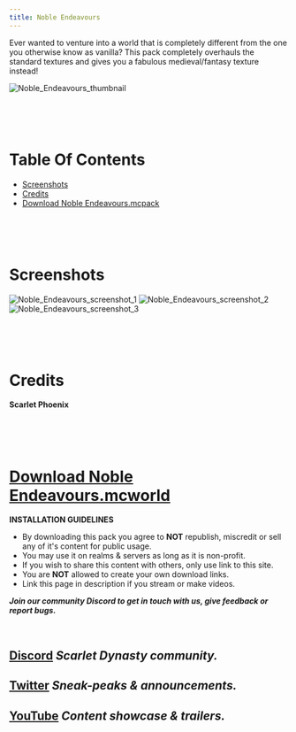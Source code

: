 ```yaml
---
title: Noble Endeavours
---
```


Ever wanted to venture into a world that is completely different from the one you otherwise know as vanilla? This pack completely overhauls the standard textures and gives you a fabulous medieval/fantasy texture instead!

![Noble_Endeavours_thumbnail](https://github.com/Scarlet-Dynasty/scarlet-dynasty.github.io/assets/99989764/a99a28df-0687-4146-b9df-4aa21900d370)

<br>
<br>
<br>

# Table Of Contents

- [Screenshots](/resource-packs/noble-endeavours#screenshots)
- [Credits](/resource-packs/noble-endeavours#screenshots)
- [Download Noble Endeavours.mcpack](/resource-packs/noble-endeavours#download-noble-endeavoursmcpack)

<br>
<br>
<br>

# Screenshots

![Noble_Endeavours_screenshot_1](https://github.com/Scarlet-Dynasty/scarlet-dynasty.github.io/assets/99989764/36775d61-4fcb-469d-a86c-ddfc3185c95d)
![Noble_Endeavours_screenshot_2](https://github.com/Scarlet-Dynasty/scarlet-dynasty.github.io/assets/99989764/0f0b16c4-9b38-47f4-a5fe-2a92815c840f)
![Noble_Endeavours_screenshot_3](https://github.com/Scarlet-Dynasty/scarlet-dynasty.github.io/assets/99989764/ff9fa8c2-39ff-464d-a642-3b1e0e750560)

<br>
<br>
<br>

# Credits

**Scarlet Phoenix**

<br>
<br>
<br>

# [Download Noble Endeavours.mcworld](https://github.com/Scarlet-Dynasty/downloads/releases/download/noble-endeavours/Noble_Endeavours_V2.mcpack)

**INSTALLATION GUIDELINES**
- By downloading this pack you agree to **NOT** republish, miscredit or sell any of it's content for public usage.
- You may use it on realms & servers as long as it is non-profit.
- If you wish to share this content with others, only use link to this site.
- You are **NOT** allowed to create your own download links. 
- Link this page in description if you stream or make videos.

***Join our community Discord to get in touch with us, give feedback or report bugs.***

<br>

## [Discord](https://discord.gg/SaQbuBUuuw) *Scarlet Dynasty community.*
## **[Twitter](https://twitter.com/ScarletDynasty)** *Sneak-peaks & announcements.*
## **[YouTube](https://www.youtube.com/channel/UCFZVpNDfKGdoArxYMBle4Hw)** *Content showcase & trailers.*

<br>
<br>
<br>
